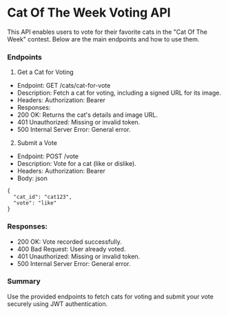 # Cat Of The Week Voting API

This API enables users to vote for their favorite cats in the "Cat Of The Week" contest. Below are the main endpoints and how to use them.

### Endpoints

1. Get a Cat for Voting
 - Endpoint: GET /cats/cat-for-vote
 - Description: Fetch a cat for voting, including a signed URL for its image.
 - Headers: Authorization: Bearer <JWT Token>
 - Responses:
 - 200 OK: Returns the cat's details and image URL.
 - 401 Unauthorized: Missing or invalid token.
 - 500 Internal Server Error: General error.

2. Submit a Vote

 - Endpoint: POST /vote
 - Description: Vote for a cat (like or dislike).
 - Headers: Authorization: Bearer <JWT Token>
 - Body:
json
```
{
  "cat_id": "cat123",
  "vote": "like"
}
```

### Responses:
 - 200 OK: Vote recorded successfully.
 - 400 Bad Request: User already voted.
 - 401 Unauthorized: Missing or invalid token.
 - 500 Internal Server Error: General error.

### Summary

Use the provided endpoints to fetch cats for voting and submit your vote securely using JWT authentication.